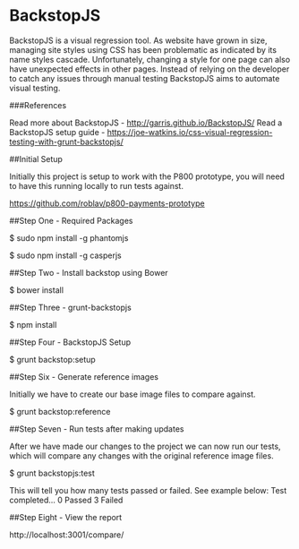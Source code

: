 # BackstopJS

BackstopJS is a visual regression tool. As website have grown in size, managing site styles using CSS has been problematic as indicated by its name styles cascade. Unfortunately, changing a style for one page can also have unexpected effects in other pages. Instead of relying on the developer to catch any issues through manual testing BackstopJS aims to automate visual testing.

###References

Read more about BackstopJS - http://garris.github.io/BackstopJS/
Read a BackstopJS setup guide - https://joe-watkins.io/css-visual-regression-testing-with-grunt-backstopjs/

##Initial Setup

Initially this project is setup to work with the P800 prototype, you will need to have this running locally to run tests against.

https://github.com/roblav/p800-payments-prototype

##Step One - Required Packages

$ sudo npm install -g phantomjs

$ sudo npm install -g casperjs

##Step Two - Install backstop using Bower

$ bower install

##Step Three - grunt-backstopjs

$ npm install

##Step Four - BackstopJS Setup

$ grunt backstop:setup

##Step Six - Generate reference images

Initially we have to create our base image files to compare against.

$ grunt backstop:reference

##Step Seven - Run tests after making updates

After we have made our changes to the project we can now run our tests, which will compare any changes with the original reference image files.

$ grunt backstopjs:test

This will tell you how many tests passed or failed. See example below: 
Test completed...
0 Passed
3 Failed

##Step Eight - View the report

http://localhost:3001/compare/



